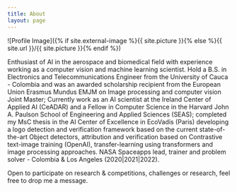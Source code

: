 ```yaml
---
title: About
layout: page
---
```

![Profile Image]({% if site.external-image %}{{ site.picture }}{% else %}{{ site.url }}/{{ site.picture }}{% endif %})

<p>Enthusiast of AI in the aerospace and biomedical field with experience working as a computer vision and machine learning scientist. Hold a B.S. in Electronics and Telecommunications Engineer from the University of Cauca - Colombia and was an awarded scholarship recipient from the European Union Erasmus Mundus EMJM on Image processing and computer vision Joint Master; Currently work as an AI scientist at the Ireland Center of Applied AI (CeADAR) and a Fellow in Computer Science in the Harvard John A. Paulson School of Engineering and Applied Sciences (SEAS); completed my MsC thesis in the AI Center of Excellence in EcoVadis (Paris) developing a logo detection and verification framework based on the current state-of-the-art Object detectors, attribution and verification based on Contrastive text-image training (OpenAI), transfer-learning using transformers and image processing approaches. NASA Spaceapps lead, trainer and problem solver - Colombia & Los Angeles (2020|2021|2022). 


Open to participate on research & competitions, challenges or research, feel free to drop me a message.

</p>

